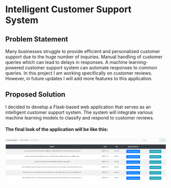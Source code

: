 # Intelligent Customer Support System

## Problem Statement
Many businesses struggle to provide efficient and personalized customer support due to the huge number of inquiries. Manual handling of customer queries which can lead to delays in responses. A machine learning-powered customer support system can automate responses to common queries. In this project I am working specifically on customer reviews. However, in future updates I will add more features to this application.

## Proposed Solution
I decided to develop a Flask-based web application that serves as an intelligent customer support system. The system will integrate various machine learning models to classify and respond to customer reviews.


#### The final look of the application will be like this:

<img src="assets/overview2.png">
